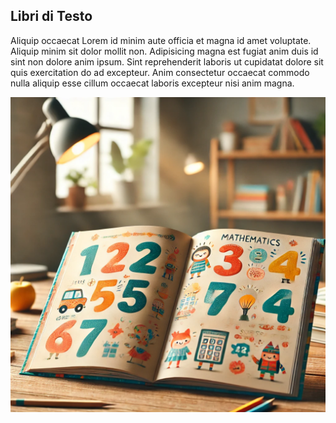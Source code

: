 ## Libri di Testo

Aliquip occaecat Lorem id minim aute officia et magna id amet voluptate. Aliquip minim sit dolor mollit non. Adipisicing magna est fugiat anim duis id sint non dolore anim ipsum. Sint reprehenderit laboris ut cupidatat dolore sit quis exercitation do ad excepteur. Anim consectetur occaecat commodo nulla aliquip esse cillum occaecat laboris excepteur nisi anim magna.

![](./media/book.png "Libro di testo")

